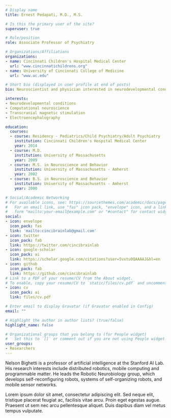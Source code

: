 ```yaml
---
# Display name
title: Ernest Pedapati, M.D., M.S.

# Is this the primary user of the site?
superuser: true

# Role/position
role: Associate Professor of Psychiatry

# Organizations/Affiliations
organizations:
- name: Cincinnati Children's Hospital Medical Center
  url: "www.cincinnatichildrens.org"
- name: University of Cincinnati College of Medicine
  url: "www.uc.edu"

# Short bio (displayed in user profile at end of posts)
bio: Neuroscientist and physician interested in neurodevelopmental conditions.

interests:
- Neurodevelopmental conditions
- Computational neuroscience
- Transcranial magnetic stimulation
- Electroencephalography

education:
  courses:
  - course: Residency - Pediatrics/Child Psychiatry/Adult Psychiatry
    institution: Cincinnati Children's Hospital Medical Center
    year: 2014
  - course: M.D.
    institution: University of Massachusetts
    year: 2009
  - course: M.S. in Neuroscience and Behavior
    institution: University of Massachusetts - Amherst
    year: 2002
  - course: B.S. in Neuroscience and Behavior
    institution: University of Massachusetts - Amherst
    year: 2000

# Social/Academic Networking
# For available icons, see: https://sourcethemes.com/academic/docs/page-builder/#icons
#   For an email link, use "fas" icon pack, "envelope" icon, and a link in the
#   form "mailto:your-email@example.com" or "#contact" for contact widget.
social:
- icon: envelope
  icon_pack: fas
  link: 'mailto:cincibrainlab@gmail.com'
- icon: twitter
  icon_pack: fab
  link: https://twitter.com/cincibrainlab
- icon: google-scholar
  icon_pack: ai
  link: https://scholar.google.com/citations?user=5vxtu0QAAAAJ&hl=en
- icon: github
  icon_pack: fab
  link: https://github.com/cincibrainlab
# Link to a PDF of your resume/CV from the About widget.
# To enable, copy your resume/CV to `static/files/cv.pdf` and uncomment the lines below.
- icon: cv
  icon_pack: ai
  link: files/cv.pdf

# Enter email to display Gravatar (if Gravatar enabled in Config)
email: ""

# Highlight the author in author lists? (true/false)
highlight_name: false

# Organizational groups that you belong to (for People widget)
#   Set this to `[]` or comment out if you are not using People widget.
user_groups:
- Researchers
---
```


Nelson Bighetti is a professor of artificial intelligence at the Stanford AI Lab. His research interests include distributed robotics, mobile computing and programmable matter. He leads the Robotic Neurobiology group, which develops self-reconfiguring robots, systems of self-organizing robots, and mobile sensor networks.

Lorem ipsum dolor sit amet, consectetur adipiscing elit. Sed neque elit, tristique placerat feugiat ac, facilisis vitae arcu. Proin eget egestas augue. Praesent ut sem nec arcu pellentesque aliquet. Duis dapibus diam vel metus tempus vulputate.
